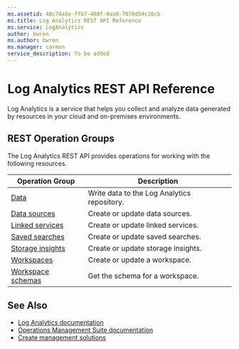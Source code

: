 ```yaml
---
ms.assetid: 48c74a5e-ffb7-460f-9aa8-7078d54c16cb
ms.title: Log Analytics REST API Reference
ms.service: LogAnalytics
author: bwren
ms.author: bwren
ms.manager: carmon
service_description: To be added
---
```


# Log Analytics REST API Reference

Log Analytics is a service that helps you collect and analyze data generated by resources in your cloud and on-premises environments. 


## REST Operation Groups

The Log Analytics REST API provides operations for working with the following resources.

| Operation Group | Description |
|-----------------|-------------|
| [Data](create-request.md) | Write data to the Log Analytics repository. |
| [Data sources](xref:management.azure.com.loganalytics.datasources) | Create or update data sources. |
| [Linked services](xref:management.azure.com.loganalytics.datasources) | Create or update linked services. |
| [Saved searches](xref:management.azure.com.loganalytics.savedsearches) | Create or update saved searches. |
| [Storage insights](xref:management.azure.com.loganalytics.storageinsights) | Create or update storage insights. |
| [Workspaces](xref:management.azure.com.loganalytics.workspaces) | Create or update a workspace. |
| [Workspace schemas](xref:management.azure.com.loganalytics.workspaces2015-03-20) | Get the schema for a workspace. |

## See Also

- [Log Analytics documentation](https://docs.microsoft.com/azure/log-analytics)
- [Operations Management Suite documentation](http://docs.microsoft.com/azure/operations-management-suite/operations-management-suite-overview)
- [Create management solutions](http://docs.microsoft.com/azure/operations-management-suite/operations-management-suite-solutions-creating)
